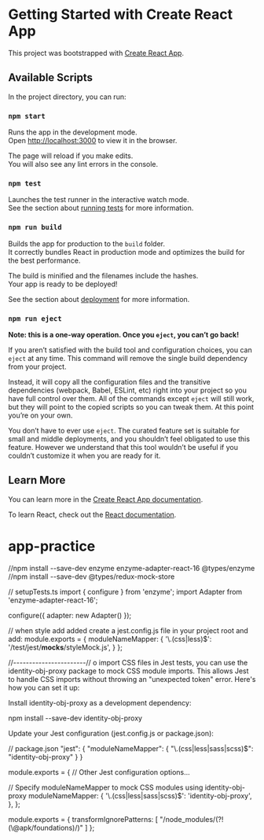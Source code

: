 # Getting Started with Create React App

This project was bootstrapped with [Create React App](https://github.com/facebook/create-react-app).

## Available Scripts

In the project directory, you can run:

### `npm start`

Runs the app in the development mode.\
Open [http://localhost:3000](http://localhost:3000) to view it in the browser.

The page will reload if you make edits.\
You will also see any lint errors in the console.

### `npm test`

Launches the test runner in the interactive watch mode.\
See the section about [running tests](https://facebook.github.io/create-react-app/docs/running-tests) for more information.

### `npm run build`

Builds the app for production to the `build` folder.\
It correctly bundles React in production mode and optimizes the build for the best performance.

The build is minified and the filenames include the hashes.\
Your app is ready to be deployed!

See the section about [deployment](https://facebook.github.io/create-react-app/docs/deployment) for more information.

### `npm run eject`

**Note: this is a one-way operation. Once you `eject`, you can’t go back!**

If you aren’t satisfied with the build tool and configuration choices, you can `eject` at any time. This command will remove the single build dependency from your project.

Instead, it will copy all the configuration files and the transitive dependencies (webpack, Babel, ESLint, etc) right into your project so you have full control over them. All of the commands except `eject` will still work, but they will point to the copied scripts so you can tweak them. At this point you’re on your own.

You don’t have to ever use `eject`. The curated feature set is suitable for small and middle deployments, and you shouldn’t feel obligated to use this feature. However we understand that this tool wouldn’t be useful if you couldn’t customize it when you are ready for it.

## Learn More

You can learn more in the [Create React App documentation](https://facebook.github.io/create-react-app/docs/getting-started).

To learn React, check out the [React documentation](https://reactjs.org/).
# app-practice


//npm install --save-dev enzyme enzyme-adapter-react-16 @types/enzyme
//npm install --save-dev @types/redux-mock-store

// setupTests.ts
import { configure } from 'enzyme';
import Adapter from 'enzyme-adapter-react-16';

configure({ adapter: new Adapter() });

// when style add added 
 create a jest.config.js file in your project root and add:
module.exports = {
  moduleNameMapper: {
    '\\.(css|less)$': '<rootDir>/test/jest/__mocks__/styleMock.js',
  }
};




//-----------------------//
o import CSS files in Jest tests, you can use the identity-obj-proxy package to mock CSS module imports. This allows Jest to handle CSS imports without throwing an "unexpected token" error. Here's how you can set it up:

Install identity-obj-proxy as a development dependency:

npm install --save-dev identity-obj-proxy


Update your Jest configuration (jest.config.js or package.json):

// package.json
"jest": {
  "moduleNameMapper": {
    "\\.(css|less|sass|scss)$": "identity-obj-proxy"
  }
}


module.exports = {
  // Other Jest configuration options...

  // Specify moduleNameMapper to mock CSS modules using identity-obj-proxy
  moduleNameMapper: {
    '\\.(css|less|sass|scss)$': 'identity-obj-proxy',
  },
};


module.exports = {
  transformIgnorePatterns: [
    "/node_modules/(?!(\\@apk/foundations)/)"
  ]
};
